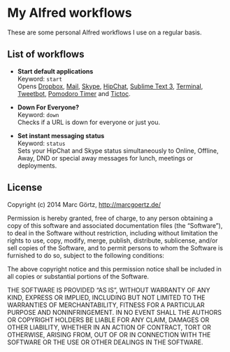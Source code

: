 # My Alfred workflows

These are some personal Alfred workflows I use on a regular basis.

## List of workflows

 * **Start default applications**<br>
   Keyword: `start`<br>
   Opens
   [Dropbox](https://www.dropbox.com/),
   [Mail](https://www.apple.com/de/osx/apps/),
   [Skype](http://www.skype.com/),
   [HipChat](https://www.hipchat.com/),
   [Sublime Text 3](http://www.sublimetext.com/),
   [Terminal](https://www.apple.com/de/osx/apps/),
   [Tweetbot](http://tapbots.com/software/tweetbot/mac/),
   [Pomodoro Timer](https://itunes.apple.com/de/app/pomodoro-timer-focus-on-your/id872515009?mt=12)
   and [Tictoc](http://overcommitted.com/tictoc/).

 * **Down For Everyone?**<br>
   Keyword: `down`<br>
   Checks if a URL is down for everyone or just you.

 * **Set instant messaging status**<br>
   Keyword: `status`<br>
   Sets your HipChat and Skype status simultaneously to Online, Offline,
   Away, DND or special away messages for lunch, meetings or
   deployments.

## License

Copyright (c) 2014 Marc Görtz, http://marcgoertz.de/

Permission is hereby granted, free of charge, to any person obtaining a
copy of this software and associated documentation files (the
“Software”), to deal in the Software without restriction, including
without limitation the rights to use, copy, modify, merge, publish,
distribute, sublicense, and/or sell copies of the Software, and to
permit persons to whom the Software is furnished to do so, subject to
the following conditions:

The above copyright notice and this permission notice shall be included
in all copies or substantial portions of the Software.

THE SOFTWARE IS PROVIDED “AS IS”, WITHOUT WARRANTY OF ANY KIND, EXPRESS
OR IMPLIED, INCLUDING BUT NOT LIMITED TO THE WARRANTIES OF
MERCHANTABILITY, FITNESS FOR A PARTICULAR PURPOSE AND NONINFRINGEMENT.
IN NO EVENT SHALL THE AUTHORS OR COPYRIGHT HOLDERS BE LIABLE FOR ANY
CLAIM, DAMAGES OR OTHER LIABILITY, WHETHER IN AN ACTION OF CONTRACT,
TORT OR OTHERWISE, ARISING FROM, OUT OF OR IN CONNECTION WITH THE
SOFTWARE OR THE USE OR OTHER DEALINGS IN THE SOFTWARE.
